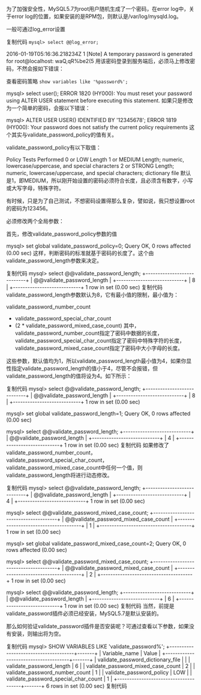 为了加强安全性，MySQL5.7为root用户随机生成了一个密码，在error log中，关于error log的位置，如果安装的是RPM包，则默认是/var/log/mysqld.log。


一般可通过log_error设置

复制代码
    `mysql> select @@log_error;`



2016-01-19T05:16:36.218234Z 1 [Note] A temporary password is generated for root@localhost: waQ,qR%be2(5
用该密码登录到服务端后，必须马上修改密码，不然会报如下错误：

查看密码策略
    `show variables like '%password%';`

mysql> select user();
ERROR 1820 (HY000): You must reset your password using ALTER USER statement before executing this statement.
如果只是修改为一个简单的密码，会报以下错误：

mysql>  ALTER USER USER() IDENTIFIED BY '12345678';
ERROR 1819 (HY000): Your password does not satisfy the current policy requirements
这个其实与validate_password_policy的值有关。

validate_password_policy有以下取值：

Policy	Tests Performed
0 or LOW	Length
1 or MEDIUM	Length; numeric, lowercase/uppercase, and special characters
2 or STRONG	Length; numeric, lowercase/uppercase, and special characters; dictionary file
默认是1，即MEDIUM，所以刚开始设置的密码必须符合长度，且必须含有数字，小写或大写字母，特殊字符。

有时候，只是为了自己测试，不想密码设置得那么复杂，譬如说，我只想设置root的密码为123456。

必须修改两个全局参数：

首先，修改validate_password_policy参数的值

mysql> set global validate_password_policy=0;
Query OK, 0 rows affected (0.00 sec)
这样，判断密码的标准就基于密码的长度了。这个由validate_password_length参数来决定。

复制代码
mysql> select @@validate_password_length;
+----------------------------+
| @@validate_password_length |
+----------------------------+
|                          8 |
+----------------------------+
1 row in set (0.00 sec)
复制代码
validate_password_length参数默认为8，它有最小值的限制，最小值为：

validate_password_number_count
+ validate_password_special_char_count
+ (2 * validate_password_mixed_case_count)
其中，validate_password_number_count指定了密码中数据的长度，validate_password_special_char_count指定了密码中特殊字符的长度，validate_password_mixed_case_count指定了密码中大小字母的长度。

这些参数，默认值均为1，所以validate_password_length最小值为4，如果你显性指定validate_password_length的值小于4，尽管不会报错，但validate_password_length的值将设为4。如下所示：

复制代码
mysql> select @@validate_password_length;
+----------------------------+
| @@validate_password_length |
+----------------------------+
|                          8 |
+----------------------------+
1 row in set (0.00 sec)

mysql> set global validate_password_length=1;
Query OK, 0 rows affected (0.00 sec)

mysql> select @@validate_password_length;
+----------------------------+
| @@validate_password_length |
+----------------------------+
|                          4 |
+----------------------------+
1 row in set (0.00 sec)
复制代码
如果修改了validate_password_number_count，validate_password_special_char_count，validate_password_mixed_case_count中任何一个值，则validate_password_length将进行动态修改。

复制代码
mysql> select @@validate_password_length;
+----------------------------+
| @@validate_password_length |
+----------------------------+
|                          4 |
+----------------------------+
1 row in set (0.00 sec)

mysql> select @@validate_password_mixed_case_count;
+--------------------------------------+
| @@validate_password_mixed_case_count |
+--------------------------------------+
|                                    1 |
+--------------------------------------+
1 row in set (0.00 sec)

mysql> set global validate_password_mixed_case_count=2;
Query OK, 0 rows affected (0.00 sec)

mysql> select @@validate_password_mixed_case_count;
+--------------------------------------+
| @@validate_password_mixed_case_count |
+--------------------------------------+
|                                    2 |
+--------------------------------------+
1 row in set (0.00 sec)

mysql> select @@validate_password_length;
+----------------------------+
| @@validate_password_length |
+----------------------------+
|                          6 |
+----------------------------+
1 row in set (0.00 sec)
复制代码
当然，前提是validate_password插件必须已经安装，MySQL5.7是默认安装的。

那么如何验证validate_password插件是否安装呢？可通过查看以下参数，如果没有安装，则输出将为空。

复制代码
mysql> SHOW VARIABLES LIKE 'validate_password%';
+--------------------------------------+-------+
| Variable_name                        | Value |
+--------------------------------------+-------+
| validate_password_dictionary_file    |       |
| validate_password_length             | 6     |
| validate_password_mixed_case_count   | 2     |
| validate_password_number_count       | 1     |
| validate_password_policy             | LOW   |
| validate_password_special_char_count | 1     |
+--------------------------------------+-------+
6 rows in set (0.00 sec)
复制代码